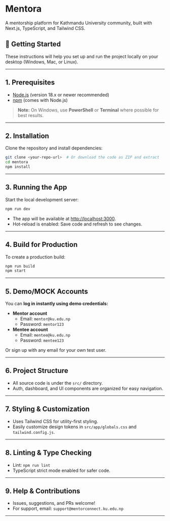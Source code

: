 # Mentora

A mentorship platform for Kathmandu University community, built with Next.js, TypeScript, and Tailwind CSS.

## 🚀 Getting Started

These instructions will help you set up and run the project locally on your desktop (Windows, Mac, or Linux).

---

## 1. Prerequisites
- [Node.js](https://nodejs.org/) (version 18.x or newer recommended)
- [npm](https://www.npmjs.com/) (comes with Node.js)

> **Note:** On Windows, use **PowerShell** or **Terminal** where possible for best results.

---

## 2. Installation
Clone the repository and install dependencies:

```bash
git clone <your-repo-url>  # Or download the code as ZIP and extract
cd mentora
npm install
```

---

## 3. Running the App
Start the local development server:

```bash
npm run dev
```

- The app will be available at [http://localhost:3000](http://localhost:3000).
- Hot-reload is enabled: Save code and refresh to see changes.

---

## 4. Build for Production
To create a production build:

```bash
npm run build
npm start
```

---

## 5. Demo/MOCK Accounts
You can **log in instantly using demo credentials:**

- **Mentor account**
  - Email: `mentor@ku.edu.np`
  - Password: `mentor123`
- **Mentee account**
  - Email: `mentee@ku.edu.np`
  - Password: `mentee123`

Or sign up with any email for your own test user.

---

## 6. Project Structure
- All source code is under the `src/` directory.
- Auth, dashboard, and UI components are organized for easy navigation.

---

## 7. Styling & Customization
- Uses Tailwind CSS for utility-first styling.
- Easily customize design tokens in `src/app/globals.css` and `tailwind.config.js`.

---

## 8. Linting & Type Checking
- Lint: `npm run lint`
- TypeScript strict mode enabled for safer code.

---

## 9. Help & Contributions
- Issues, suggestions, and PRs welcome!
- For support, email: `support@mentorconnect.ku.edu.np`

---

